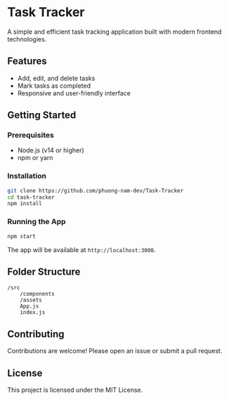 # Task Tracker

A simple and efficient task tracking application built with modern frontend technologies.

## Features

- Add, edit, and delete tasks
- Mark tasks as completed
- Responsive and user-friendly interface

## Getting Started

### Prerequisites

- Node.js (v14 or higher)
- npm or yarn

### Installation

```bash
git clone https://github.com/phuong-nam-dev/Task-Tracker
cd task-tracker
npm install
```

### Running the App

```bash
npm start
```

The app will be available at `http://localhost:3000`.

## Folder Structure

```
/src
    /components
    /assets
    App.js
    index.js
```

## Contributing

Contributions are welcome! Please open an issue or submit a pull request.

## License

This project is licensed under the MIT License.